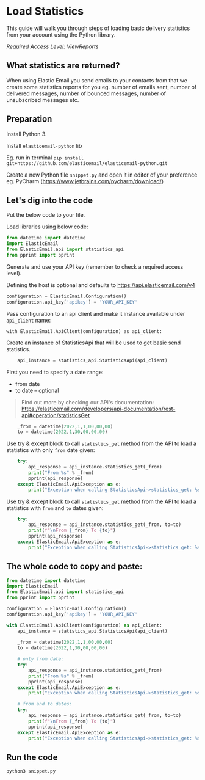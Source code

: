 # Load Statistics

This guide will walk you through steps of loading basic delivery statistics from your account using the Python library. 

*Required Access Level: ViewReports*

## What statistics are returned?
When using Elastic Email you send emails to your contacts from that we create some statistics reports for you eg. number of emails sent, number of delivered messages, number of bounced messages, number of unsubscribed messages etc.

## Preparation
Install Python 3.

Install `elasticemail-python` lib

Eg. run in terminal `pip install git+https://github.com/elasticemail/elasticemail-python.git`

Create a new Python file `snippet.py` and open it in editor of your preference eg. PyCharm (https://www.jetbrains.com/pycharm/download/)

## Let's dig into the code

Put the below code to your file.

Load libraries using below code:

```python
from datetime import datetime
import ElasticEmail
from ElasticEmail.api import statistics_api
from pprint import pprint
```

Generate and use your API key (remember to check a required access level).

Defining the host is optional and defaults to https://api.elasticemail.com/v4

```python
configuration = ElasticEmail.Configuration()
configuration.api_key['apikey'] = 'YOUR_API_KEY'
```

Pass configuration to an api client and make it instance available under `api_client` name:
```
with ElasticEmail.ApiClient(configuration) as api_client:
```

Create an instance of StatisticsApi that will be used to get basic send statistics.

```python
    api_instance = statistics_api.StatisticsApi(api_client)
```

First you need to specify a date range:
- from date
- to date – optional

> Find out more by checking our API's documentation: https://elasticemail.com/developers/api-documentation/rest-api#operation/statisticsGet


```python
    _from = datetime(2022,1,1,00,00,00)
    to = datetime(2022,1,30,00,00,00)
```

Use try & except block to call `statistics_get` method from the API to load a statistics with only `from` date given: 

```python
    try:
        api_response = api_instance.statistics_get(_from)
        print("From %s" % _from)
        pprint(api_response)
    except ElasticEmail.ApiException as e:
        print("Exception when calling StatisticsApi->statistics_get: %s\n" % e)
```

Use try & except block to call `statistics_get` method from the API to load a statistics with `from` and `to` dates given: 

```python
    try:
        api_response = api_instance.statistics_get(_from, to=to)
        print(f"\nFrom {_from} To {to}")
        pprint(api_response)
    except ElasticEmail.ApiException as e:
        print("Exception when calling StatisticsApi->statistics_get: %s\n" % e)
```


## The whole code to copy and paste:

```python
from datetime import datetime
import ElasticEmail
from ElasticEmail.api import statistics_api
from pprint import pprint

configuration = ElasticEmail.Configuration()
configuration.api_key['apikey'] = 'YOUR_API_KEY'

with ElasticEmail.ApiClient(configuration) as api_client:
    api_instance = statistics_api.StatisticsApi(api_client)
    
    _from = datetime(2022,1,1,00,00,00)
    to = datetime(2022,1,30,00,00,00)

    # only from date:
    try:
        api_response = api_instance.statistics_get(_from)
        print("From %s" % _from)
        pprint(api_response)
    except ElasticEmail.ApiException as e:
        print("Exception when calling StatisticsApi->statistics_get: %s\n" % e)

    # from and to dates:
    try:
        api_response = api_instance.statistics_get(_from, to=to)
        print(f"\nFrom {_from} To {to}")
        pprint(api_response)
    except ElasticEmail.ApiException as e:
        print("Exception when calling StatisticsApi->statistics_get: %s\n" % e)
```

## Run the code
```
python3 snippet.py
```
